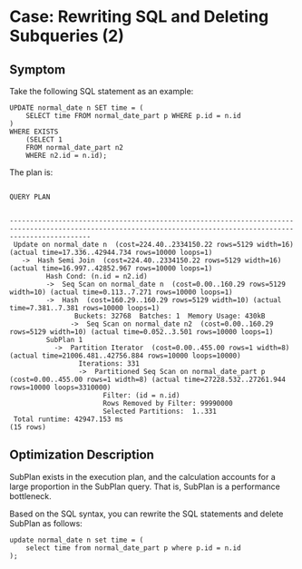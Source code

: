 # Case: Rewriting SQL and Deleting Subqueries (2)<a name="EN-US_TOPIC_0000001331390682"></a>

## Symptom <a name="section162711147142017"></a>

Take the following SQL statement as an example:

```
UPDATE normal_date n SET time = (
    SELECT time FROM normal_date_part p WHERE p.id = n.id
)
WHERE EXISTS
    (SELECT 1
    FROM normal_date_part n2
    WHERE n2.id = n.id);
```

The plan is:

```
                                                                           QUERY PLAN


----------------------------------------------------------------------------------------------------------------------------------------------------------------
 Update on normal_date n  (cost=224.40..2334150.22 rows=5129 width=16) (actual time=17.336..42944.734 rows=10000 loops=1)
   ->  Hash Semi Join  (cost=224.40..2334150.22 rows=5129 width=16) (actual time=16.997..42852.967 rows=10000 loops=1)
         Hash Cond: (n.id = n2.id)
         ->  Seq Scan on normal_date n  (cost=0.00..160.29 rows=5129 width=10) (actual time=0.113..7.271 rows=10000 loops=1)
         ->  Hash  (cost=160.29..160.29 rows=5129 width=10) (actual time=7.381..7.381 rows=10000 loops=1)
                Buckets: 32768  Batches: 1  Memory Usage: 430kB
               ->  Seq Scan on normal_date n2  (cost=0.00..160.29 rows=5129 width=10) (actual time=0.052..3.501 rows=10000 loops=1)
         SubPlan 1
           ->  Partition Iterator  (cost=0.00..455.00 rows=1 width=8) (actual time=21006.481..42756.884 rows=10000 loops=10000)
                 Iterations: 331
                 ->  Partitioned Seq Scan on normal_date_part p  (cost=0.00..455.00 rows=1 width=8) (actual time=27228.532..27261.944 rows=10000 loops=3310000)
                       Filter: (id = n.id)
                       Rows Removed by Filter: 99990000
                       Selected Partitions:  1..331
 Total runtime: 42947.153 ms
(15 rows)
```

## Optimization Description <a name="section1156532282917"></a>

SubPlan exists in the execution plan, and the calculation accounts for a large proportion in the SubPlan query. That is, SubPlan is a performance bottleneck.

Based on the SQL syntax, you can rewrite the SQL statements and delete SubPlan as follows:

```
update normal_date n set time = (
    select time from normal_date_part p where p.id = n.id
);
```
